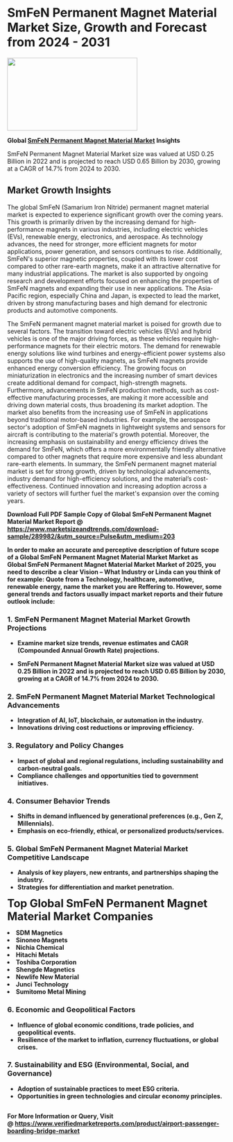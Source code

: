 <H1>SmFeN Permanent Magnet Material Market Size, Growth and Forecast from 2024 - 2031</H1><img class="aligncenter size-medium wp-image-584254" src="https://thirdeyenews.in/wp-content/uploads/2024/09/Global-Market-Research-300x168.jpeg" alt="" width="300" height="168" /><p><strong>Global&nbsp;<a href="https://www.marketsizeandtrends.com/download-sample/289982/&amp;utm_source=Pulse&amp;utm_medium=203">SmFeN Permanent Magnet Material Market</a> Insights</strong></p><p>SmFeN Permanent Magnet Material Market size was valued at USD 0.25 Billion in 2022 and is projected to reach USD 0.65 Billion by 2030, growing at a CAGR of 14.7% from 2024 to 2030.</p><p><h2>Market Growth Insights</h2> <p>The global SmFeN (Samarium Iron Nitride) permanent magnet material market is expected to experience significant growth over the coming years. This growth is primarily driven by the increasing demand for high-performance magnets in various industries, including electric vehicles (EVs), renewable energy, electronics, and aerospace. As technology advances, the need for stronger, more efficient magnets for motor applications, power generation, and sensors continues to rise. Additionally, SmFeN's superior magnetic properties, coupled with its lower cost compared to other rare-earth magnets, make it an attractive alternative for many industrial applications. The market is also supported by ongoing research and development efforts focused on enhancing the properties of SmFeN magnets and expanding their use in new applications. The Asia-Pacific region, especially China and Japan, is expected to lead the market, driven by strong manufacturing bases and high demand for electronic products and automotive components.</p> <p><strong></strong></p> <p>The SmFeN permanent magnet material market is poised for growth due to several factors. The transition toward electric vehicles (EVs) and hybrid vehicles is one of the major driving forces, as these vehicles require high-performance magnets for their electric motors. The demand for renewable energy solutions like wind turbines and energy-efficient power systems also supports the use of high-quality magnets, as SmFeN magnets provide enhanced energy conversion efficiency. The growing focus on miniaturization in electronics and the increasing number of smart devices create additional demand for compact, high-strength magnets. Furthermore, advancements in SmFeN production methods, such as cost-effective manufacturing processes, are making it more accessible and driving down material costs, thus broadening its market adoption. The market also benefits from the increasing use of SmFeN in applications beyond traditional motor-based industries. For example, the aerospace sector's adoption of SmFeN magnets in lightweight systems and sensors for aircraft is contributing to the material's growth potential. Moreover, the increasing emphasis on sustainability and energy efficiency drives the demand for SmFeN, which offers a more environmentally friendly alternative compared to other magnets that require more expensive and less abundant rare-earth elements. In summary, the SmFeN permanent magnet material market is set for strong growth, driven by technological advancements, industry demand for high-efficiency solutions, and the material’s cost-effectiveness. Continued innovation and increasing adoption across a variety of sectors will further fuel the market's expansion over the coming years.</p> <p><strong></p><p><span class=""><strong>Download Full PDF Sample Copy of Global SmFeN Permanent Magnet Material Market Report</strong> @ <a href="https://www.marketsizeandtrends.com/download-sample/289982/&amp;utm_source=Pulse&amp;utm_medium=203" target="_blank">https://www.marketsizeandtrends.com/download-sample/289982/&amp;utm_source=Pulse&amp;utm_medium=203</a></span></p><p>In order to make an accurate and perceptive description of future scope of a Global&nbsp;SmFeN Permanent Magnet Material Market Market as Global&nbsp;SmFeN Permanent Magnet Material Market Market of 2025, you need to describe a clear Vision &ndash; What Industry or Linda can you think of for example: Quote from a Technology, healthcare, automotive, renewable energy, name the market you are Reffering to. However, some general trends and factors usually impact market reports and their future outlook include:</p><h3>1.&nbsp;<strong>SmFeN Permanent Magnet Material Market Growth Projections</strong></h3><ul><li>Examine market size trends, revenue estimates and CAGR (Compounded Annual Growth Rate) projections.</li><li><p>SmFeN Permanent Magnet Material Market size was valued at USD 0.25 Billion in 2022 and is projected to reach USD 0.65 Billion by 2030, growing at a CAGR of 14.7% from 2024 to 2030.</p></li></ul><h3>2.&nbsp;<strong>SmFeN Permanent Magnet Material Market Technological Advancements</strong></h3><ul><li>Integration of AI, IoT, blockchain, or automation in the industry.</li><li>Innovations driving cost reductions or improving efficiency.</li></ul><h3>3.&nbsp;<strong>Regulatory and Policy Changes</strong></h3><ul><li>Impact of global and regional regulations, including sustainability and carbon-neutral goals.</li><li>Compliance challenges and opportunities tied to government initiatives.</li></ul><h3>4.&nbsp;<strong>Consumer Behavior Trends</strong></h3><ul><li>Shifts in demand influenced by generational preferences (e.g., Gen Z, Millennials).</li><li>Emphasis on eco-friendly, ethical, or personalized products/services.</li></ul><h3>5.&nbsp;<strong>Global SmFeN Permanent Magnet Material Market Competitive Landscape</strong></h3><ul><li>Analysis of key players, new entrants, and partnerships shaping the industry.</li><li>Strategies for differentiation and market penetration.</li></ul><p data-pm-slice="1 1 []"><span style="color: inherit; font-family: inherit; font-size: 25px;">Top Global SmFeN Permanent Magnet Material Market Companies</span></p><div class="" data-test-id=""><p><li>SDM Magnetics</li><li> Sinoneo Magnets</li><li> Nichia Chemical</li><li> Hitachi Metals</li><li> Toshiba Corporation</li><li> Shengde Magnetics</li><li> Newlife New Material</li><li> Junci Technology</li><li> Sumitomo Metal Mining</li></p></div><h3>6.&nbsp;<strong>Economic and Geopolitical Factors</strong></h3><ul><li>Influence of global economic conditions, trade policies, and geopolitical events.</li><li>Resilience of the market to inflation, currency fluctuations, or global crises.</li></ul><h3>7.&nbsp;<strong>Sustainability and ESG (Environmental, Social, and Governance)</strong></h3><ul><li>Adoption of sustainable practices to meet ESG criteria.</li><li>Opportunities in green technologies and circular economy principles.</li></ul><h2><strong style="font-size: 14px;">For More Information or Query, Visit @&nbsp;</strong><a style="background-color: #ffffff; font-size: 14px;" href="https://www.marketsizeandtrends.com/report/smfen-permanent-magnet-material-market/" target="_blank">https://www.verifiedmarketreports.com/product/airport-passenger-boarding-bridge-market</a></h2>

